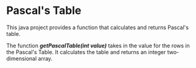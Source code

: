<h1> Pascal's Table </h1>
<p> This java project provides a function that calculates and returns Pascal's table. </p>
<p> The function <b><i>getPascalTable(int value)</i></b> takes in the value for the rows in the Pascal's Table. It calculates the table and returns an integer two-dimensional array. </p>
